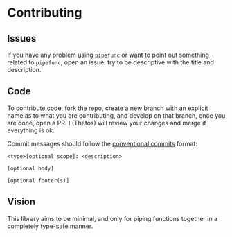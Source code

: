 # Contributing

## Issues
If you have any problem using `pipefunc` or want to point out something related to `pipefunc`, open an issue.
try to be descriptive with the title and description.

## Code
To contribute code, fork the repo, create a new branch with an
explicit name as to what you are contributing, and develop on that branch,
once you are done, open a PR. I (Thetos) will review your changes and merge
if everything is ok.

Commit messages should follow the [conventional commits](https://www.conventionalcommits.org/en/v1.0.0/) format:
```
<type>[optional scope]: <description>

[optional body]

[optional footer(s)]
```

## Vision
This library aims to be minimal, and only for piping functions together in a completely type-safe manner.

